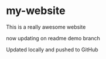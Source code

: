 # my-website

This is a really awesome website 

now updating on readme demo branch

Updated locally and pushed to GitHub